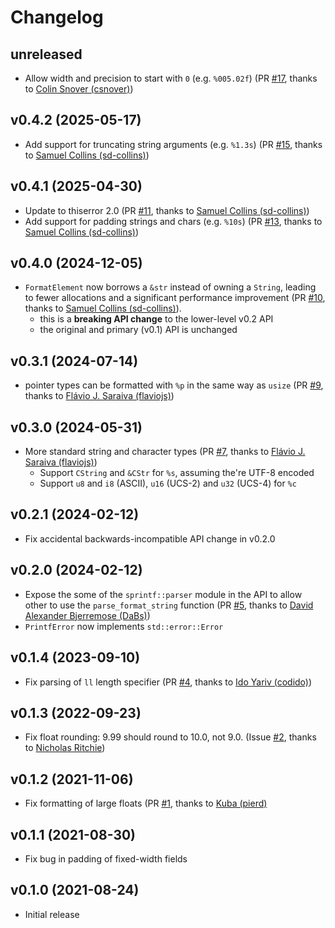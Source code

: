 # Changelog

## unreleased

 * Allow width and precision to start with `0` (e.g. `%005.02f`) (PR [#17][PR17], thanks to [Colin Snover (csnover)][csnover])

[PR17]: https://github.com/tjol/sprintf-rs/pull/17
[csnover]: https://github.com/csnover

## v0.4.2 (2025-05-17)

 * Add support for truncating string arguments (e.g. `%1.3s`) (PR [#15][PR15], thanks to [Samuel Collins (sd-collins)][sd-collins])

[PR15]: https://github.com/tjol/sprintf-rs/pull/15

## v0.4.1 (2025-04-30)

 * Update to thiserror 2.0 (PR [#11][PR11], thanks to [Samuel Collins (sd-collins)][sd-collins])
 * Add support for padding strings and chars (e.g. `%10s`) (PR [#13][PR13], thanks to [Samuel Collins (sd-collins)][sd-collins])

[PR11]: https://github.com/tjol/sprintf-rs/pull/11
[PR13]: https://github.com/tjol/sprintf-rs/pull/13

## v0.4.0 (2024-12-05)

 * `FormatElement` now borrows a `&str` instead of owning a `String`, leading to fewer allocations and a significant performance improvement (PR [#10][PR10], thanks to [Samuel Collins (sd-collins)][sd-collins]).
   - this is a __breaking API change__ to the lower-level v0.2 API
   - the original and primary (v0.1) API is unchanged

[PR10]: https://github.com/tjol/sprintf-rs/pull/10
[sd-collins]: https://github.com/sd-collins

## v0.3.1 (2024-07-14)

 * pointer types can be formatted with `%p` in the same way as `usize` (PR [#9][PR9], thanks to  [Flávio J. Saraiva (flaviojs)][flaviojs])

[PR9]: https://github.com/tjol/sprintf-rs/pull/9

## v0.3.0 (2024-05-31)

 * More standard string and character types (PR [#7][PR7], thanks to  [Flávio J. Saraiva (flaviojs)][flaviojs])
    * Support `CString` and `&CStr` for `%s`, assuming the're UTF-8 encoded
    * Support `u8` and `i8` (ASCII), `u16` (UCS-2) and `u32` (UCS-4) for `%c`

[PR7]: https://github.com/tjol/sprintf-rs/pull/7
[flaviojs]: https://github.com/flaviojs

## v0.2.1 (2024-02-12)

 * Fix accidental backwards-incompatible API change in v0.2.0

## v0.2.0 (2024-02-12)

 * Expose the some of the `sprintf::parser` module in the API to allow other to use the `parse_format_string` function (PR [#5][PR5], thanks to [David Alexander Bjerremose (DaBs)][DaBs])
 * `PrintfError` now implements `std::error::Error`

[PR5]: https://github.com/tjol/sprintf-rs/pull/5
[DaBs]: https://github.com/DaBs

## v0.1.4 (2023-09-10)

 * Fix parsing of `ll` length specifier (PR [#4][PR4], thanks to [Ido Yariv (codido)][codido])

[PR4]: https://github.com/tjol/sprintf-rs/pull/4
[codido]: https://github.com/codido

## v0.1.3 (2022-09-23)

 * Fix float rounding: 9.99 should round to 10.0, not 9.0. (Issue [#2][bug2], thanks to [Nicholas Ritchie][NicholasWMRitchie])

[bug2]: https://github.com/tjol/sprintf-rs/issues/2
[NicholasWMRitchie]: https://github.com/NicholasWMRitchie

## v0.1.2 (2021-11-06)

 * Fix formatting of large floats (PR [#1][PR1], thanks to [Kuba (pierd)][pierd]

[PR1]: https://github.com/tjol/sprintf-rs/pull/1
[pierd]: https://github.com/pierd

## v0.1.1 (2021-08-30)

 * Fix bug in padding of fixed-width fields

## v0.1.0 (2021-08-24)

 * Initial release
